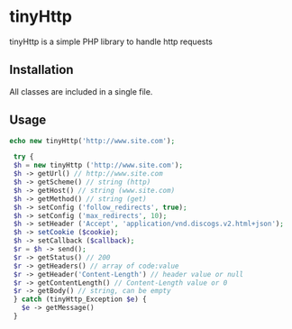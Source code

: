 # tinyHttp

tinyHttp is a simple PHP library to handle http requests

## Installation

All classes are included in a single file.

## Usage

```php
echo new tinyHttp('http://www.site.com');
 ```
 
```php
 try {
 $h = new tinyHttp ('http://www.site.com');
 $h -> getUrl() // http://www.site.com
 $h -> getScheme() // string (http)
 $h -> getHost() // string (www.site.com)
 $h -> getMethod() // string (get)
 $h -> setConfig ('follow_redirects', true);
 $h -> setConfig ('max_redirects', 10);
 $h -> setHeader ('Accept', 'application/vnd.discogs.v2.html+json');
 $h -> setCookie ($cookie);
 $h -> setCallback ($callback);
 $r = $h -> send();
 $r -> getStatus() // 200
 $r -> getHeaders() // array of code:value
 $r -> getHeader('Content-Length') // header value or null
 $r -> getContentLength() // Content-Length value or 0
 $r -> getBody() // string, can be empty
 } catch (tinyHttp_Exception $e) {
   $e -> getMessage()
 }
 ```
 
